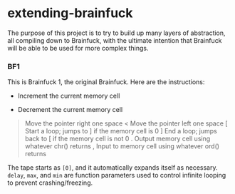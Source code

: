 # extending-brainfuck
The purpose of this project is to try to build up many layers of abstraction, all compiling down to Brainfuck, with the ultimate intention that Brainfuck will be able to be used for more complex things.

### BF1
This is Brainfuck 1, the original Brainfuck. Here are the instructions:

  + Increment the current memory cell
  - Decrement the current memory cell
  > Move the pointer right one space
  < Move the pointer left one space
  [ Start a loop; jumps to ] if the memory cell is 0
  ] End a loop; jumps back to [ if the memory cell is not 0
  . Output memory cell using whatever chr() returns
  , Input to memory cell using whatever ord() returns

The tape starts as `[0]`, and it automatically expands itself as necessary. `delay`, `max`, and `min` are function parameters used to control infinite looping to prevent crashing/freezing.
